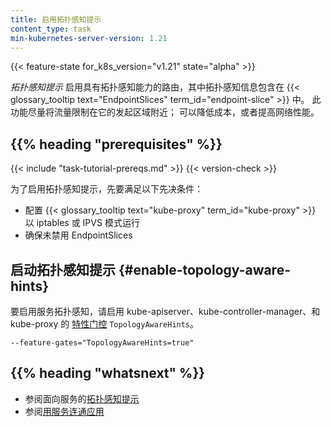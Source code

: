 ```yaml
---
title: 启用拓扑感知提示
content_type: task
min-kubernetes-server-version: 1.21
---
```

<!-- 
---
reviewers:
- robscott
title: Enabling Topology Aware Hints
content_type: task
min-kubernetes-server-version: 1.21
---
-->

<!-- overview -->
{{< feature-state for_k8s_version="v1.21" state="alpha" >}}

<!-- 
_Topology Aware Hints_ enable topology aware routing with topology hints
included in {{< glossary_tooltip text="EndpointSlices" term_id="endpoint-slice" >}}.
This approach tries to keep traffic close to where it originated from;
you might do this to reduce costs, or to improve network performance.
-->
_拓扑感知提示_ 启用具有拓扑感知能力的路由，其中拓扑感知信息包含在
{{< glossary_tooltip text="EndpointSlices" term_id="endpoint-slice" >}} 中。
此功能尽量将流量限制在它的发起区域附近；
可以降低成本，或者提高网络性能。

## {{% heading "prerequisites" %}}

  {{< include "task-tutorial-prereqs.md" >}} {{< version-check >}}

<!-- 
The following prerequisite is needed in order to enable topology aware hints:

* Configure the {{< glossary_tooltip text="kube-proxy" term_id="kube-proxy" >}} to run in
  iptables mode or IPVS mode
* Ensure that you have not disabled EndpointSlices
-->
为了启用拓扑感知提示，先要满足以下先决条件：

* 配置 {{< glossary_tooltip text="kube-proxy" term_id="kube-proxy" >}}
  以 iptables 或 IPVS 模式运行
* 确保未禁用 EndpointSlices

<!-- 
## Enable Topology Aware Hints
-->
## 启动拓扑感知提示 {#enable-topology-aware-hints}

<!-- 
To enable service topology hints, enable the `TopologyAwareHints` [feature
gate](/docs/reference/command-line-tools-reference/feature-gates/) for the
kube-apiserver, kube-controller-manager, and kube-proxy:
-->
要启用服务拓扑感知，请启用 kube-apiserver、kube-controller-manager、和 kube-proxy 的
[特性门控](/zh/docs/reference/command-line-tools-reference/feature-gates/)
`TopologyAwareHints`。

```
--feature-gates="TopologyAwareHints=true"
```

## {{% heading "whatsnext" %}}

<!-- 
* Read about [Topology Aware Hints](/docs/concepts/services-networking/topology-aware-hints) for Services
* Read [Connecting Applications with Services](/docs/concepts/services-networking/connect-applications-service/)
-->
* 参阅面向服务的[拓扑感知提示](/zh/docs/concepts/services-networking/topology-aware-hints) 
* 参阅[用服务连通应用](/zh/docs/concepts/services-networking/connect-applications-service/)
